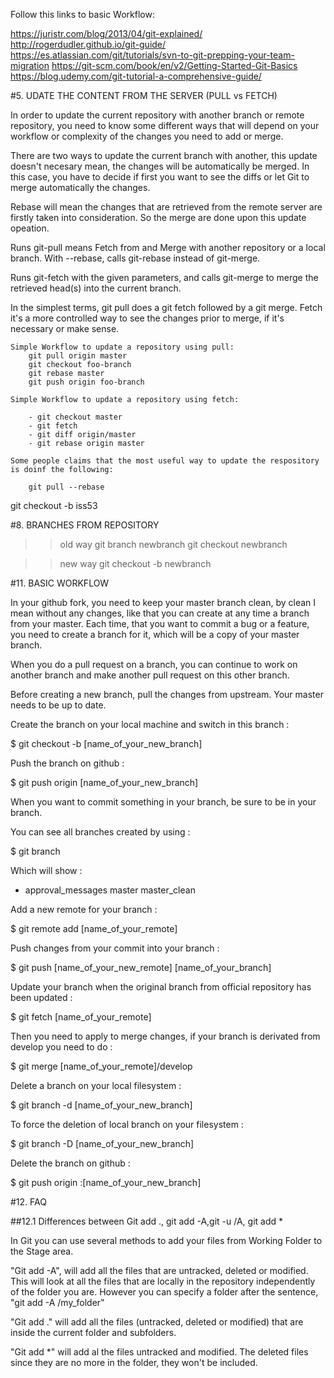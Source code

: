 
Follow this links to basic Workflow:

https://juristr.com/blog/2013/04/git-explained/
http://rogerdudler.github.io/git-guide/
https://es.atlassian.com/git/tutorials/svn-to-git-prepping-your-team-migration
https://git-scm.com/book/en/v2/Getting-Started-Git-Basics
https://blog.udemy.com/git-tutorial-a-comprehensive-guide/


#5. UDATE THE CONTENT FROM THE SERVER (PULL vs FETCH)
	
	
In order to update the current repository with another branch or remote repository, you need to know some different ways that will depend on your workflow or complexity of the changes you need to add or merge.

There are two ways to update the current branch with another, this update doesn't necesary mean, the changes will be automatically be merged. In this case, you have to decide if first you want to see the diffs or let Git to merge automatically the changes.

Rebase will mean the changes that are retrieved from the remote server are firstly taken into consideration. So the merge are done upon this update opeation.

Runs git-pull means Fetch from and Merge with another repository or a local branch.	With --rebase, calls git-rebase instead of git-merge.

Runs git-fetch with the given parameters, and calls git-merge to merge the retrieved head(s) into the current branch. 


In the simplest terms, git pull does a git fetch followed by a git merge. Fetch it's a more controlled way to see the changes prior to merge, if it's necessary or make sense.

	
	Simple Workflow to update a repository using pull:
		git pull origin master
		git checkout foo-branch
		git rebase master
		git push origin foo-branch
	
	Simple Workflow to update a repository using fetch:
	
		- git checkout master                                                  
		- git fetch                                        
		- git diff origin/master
		- git rebase origin master

	Some people claims that the most useful way to update the respository is doinf the following:
	
		git pull --rebase

		
git checkout -b iss53		
		
	

#8. BRANCHES FROM REPOSITORY


>>old way
git branch newbranch
git checkout newbranch

>>new way
git checkout -b newbranch
	

#11. BASIC WORKFLOW


In your github fork, you need to keep your master branch clean, by clean I mean without any changes, like that you can create at any time a branch from your master. Each time, that you want to commit a bug or a feature, you need to create a branch for it, which will be a copy of your master branch.

When you do a pull request on a branch, you can continue to work on another branch and make another pull request on this other branch.

Before creating a new branch, pull the changes from upstream. Your master needs to be up to date.

Create the branch on your local machine and switch in this branch :

$ git checkout -b [name_of_your_new_branch]

Push the branch on github :

$ git push origin [name_of_your_new_branch]

When you want to commit something in your branch, be sure to be in your branch.

You can see all branches created by using :

$ git branch

Which will show :

* approval_messages
  master
  master_clean

Add a new remote for your branch :

$ git remote add [name_of_your_remote] 

Push changes from your commit into your branch :

$ git push [name_of_your_new_remote] [name_of_your_branch]

Update your branch when the original branch from official repository has been updated :

$ git fetch [name_of_your_remote]

Then you need to apply to merge changes, if your branch is derivated from develop you need to do :

$ git merge [name_of_your_remote]/develop

Delete a branch on your local filesystem :

$ git branch -d [name_of_your_new_branch]

To force the deletion of local branch on your filesystem :

$ git branch -D [name_of_your_new_branch]

Delete the branch on github :

$ git push origin :[name_of_your_new_branch]

#12. FAQ

##12.1 Differences between Git add ., git add -A,git -u /A, git add *

In Git you can use several methods to add your files from Working Folder to the Stage area. 

"Git add -A", will add all the files that are untracked, deleted or modified. This will look at all the files that are locally in the repository independently of the folder you are. 
However you can specify a folder after the sentence, "git add -A /my_folder"  

"Git add ." will add all the files (untracked, deleted or modified) that are inside the current folder and subfolders.


"Git add *" will add al the files untracked and modified. The deleted files since they are no more in the folder, they won't be included.














 


